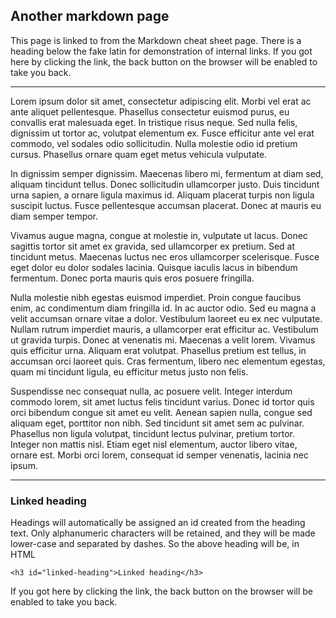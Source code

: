 ## Another markdown page

This page is linked to from the Markdown cheat sheet page. There is a heading below the fake latin for demonstration of internal links. If you got here by clicking the link, the back button on the browser will be enabled to take you back.

---

Lorem ipsum dolor sit amet, consectetur adipiscing elit. Morbi vel erat ac ante aliquet pellentesque. Phasellus consectetur euismod purus, eu convallis erat malesuada eget. In tristique risus neque. Sed nulla felis, dignissim ut tortor ac, volutpat elementum ex. Fusce efficitur ante vel erat commodo, vel sodales odio sollicitudin. Nulla molestie odio id pretium cursus. Phasellus ornare quam eget metus vehicula vulputate.

In dignissim semper dignissim. Maecenas libero mi, fermentum at diam sed, aliquam tincidunt tellus. Donec sollicitudin ullamcorper justo. Duis tincidunt urna sapien, a ornare ligula maximus id. Aliquam placerat turpis non ligula suscipit luctus. Fusce pellentesque accumsan placerat. Donec at mauris eu diam semper tempor.

Vivamus augue magna, congue at molestie in, vulputate ut lacus. Donec sagittis tortor sit amet ex gravida, sed ullamcorper ex pretium. Sed at tincidunt metus. Maecenas luctus nec eros ullamcorper scelerisque. Fusce eget dolor eu dolor sodales lacinia. Quisque iaculis lacus in bibendum fermentum. Donec porta mauris quis eros posuere fringilla.

Nulla molestie nibh egestas euismod imperdiet. Proin congue faucibus enim, ac condimentum diam fringilla id. In ac auctor odio. Sed eu magna a velit accumsan ornare vitae a dolor. Vestibulum laoreet eu ex nec vulputate. Nullam rutrum imperdiet mauris, a ullamcorper erat efficitur ac. Vestibulum ut gravida turpis. Donec at venenatis mi. Maecenas a velit lorem. Vivamus quis efficitur urna. Aliquam erat volutpat. Phasellus pretium est tellus, in accumsan orci laoreet quis. Cras fermentum, libero nec elementum egestas, quam mi tincidunt ligula, eu efficitur metus justo non felis.

Suspendisse nec consequat nulla, ac posuere velit. Integer interdum commodo lorem, sit amet luctus felis tincidunt varius. Donec id tortor quis orci bibendum congue sit amet eu velit. Aenean sapien nulla, congue sed aliquam eget, porttitor non nibh. Sed tincidunt sit amet sem ac pulvinar. Phasellus non ligula volutpat, tincidunt lectus pulvinar, pretium tortor. Integer non mattis nisl. Etiam eget nisl elementum, auctor libero vitae, ornare est. Morbi orci lorem, consequat id semper venenatis, lacinia nec ipsum.

---

### Linked heading

Headings will automatically be assigned an id created from the heading text. Only alphanumeric characters will be retained, and they will be made lower-case and separated by dashes. So the above heading will be, in HTML

`<h3 id="linked-heading">Linked heading</h3>`

If you got here by clicking the link, the back button on the browser will be enabled to take you back.
